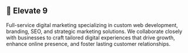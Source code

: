 ## 🚀 Elevate 9

Full-service digital marketing specializing in custom web development, branding, SEO, and strategic marketing solutions. We collaborate closely with businesses to craft tailored digital experiences that drive growth, enhance online presence, and foster lasting customer relationships.
